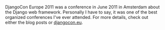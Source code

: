 DjangoCon Europe 2011 was a conference in June 2011 in Amsterdam about the
Django web framework. Personally I have to say, it was one of the best
organized conferences I've ever attended. For more details, check out either
the blog posts or [djangocon.eu](http://djangocon.eu/).
